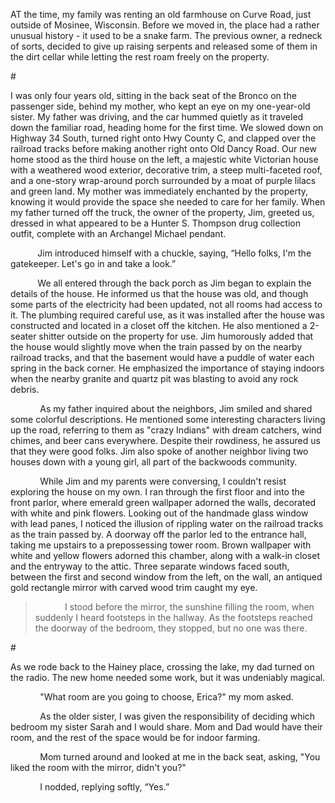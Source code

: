 <p>AT the time, my family was renting an old farmhouse on Curve Road, just outside of Mosinee, Wisconsin. Before we moved in, the place had a rather unusual history - it used to be a snake farm. The previous owner, a redneck of sorts, decided to give up raising serpents and released some of them in the dirt cellar while letting the rest roam freely on the property.&nbsp;</p><p>#</p><p>I was only four years old, sitting in the back seat of the Bronco on the passenger side, behind my mother, who kept an eye on my one-year-old sister. My father was driving, and the car hummed quietly as it traveled down the familiar road, heading home for the first time. We slowed down on Highway 34 South, turned right onto Hwy County C, and clapped over the railroad tracks before making another right onto Old Dancy Road. Our new home stood as the third house on the left, a majestic white Victorian house with a weathered wood exterior, decorative trim, a steep multi-faceted roof, and a one-story wrap-around porch surrounded by a moat of purple lilacs and green land. My mother was immediately enchanted by the property, knowing it would provide the space she needed to care for her family. When my father turned off the truck, the owner of the property, Jim, greeted us, dressed in what appeared to be a Hunter S. Thompson drug collection outfit, complete with an Archangel Michael pendant.&nbsp;</p><p>&nbsp;&nbsp;&nbsp;&nbsp;&nbsp;&nbsp;&nbsp;&nbsp;&nbsp;&nbsp; Jim introduced himself with a chuckle, saying, “Hello folks, I'm the gatekeeper. Let's go in and take a look.” &nbsp; &nbsp;&nbsp;&nbsp;&nbsp;&nbsp;&nbsp;&nbsp;&nbsp;&nbsp;&nbsp;</p><p>&nbsp;&nbsp;&nbsp;&nbsp;&nbsp;&nbsp;&nbsp;&nbsp;&nbsp;&nbsp; We all entered through the back porch as Jim began to explain the details of the house. He informed us that the house was old, and though some parts of the electricity had been updated, not all rooms had access to it. The plumbing required careful use, as it was installed after the house was constructed and located in a closet off the kitchen. He also mentioned a 2-seater shitter outside on the property for use. Jim humorously added that the house would slightly move when the train passed by on the nearby railroad tracks, and that the basement would have a puddle of water each spring in the back corner. He emphasized the importance of staying indoors when the nearby granite and quartz pit was blasting to avoid any rock debris.</p><p>&nbsp;&nbsp;&nbsp;&nbsp;&nbsp;&nbsp;&nbsp;&nbsp;&nbsp;&nbsp;&nbsp; As my father inquired about the neighbors, Jim smiled and shared some colorful descriptions. He mentioned some interesting characters living up the road, referring to them as "crazy Indians" with dream catchers, wind chimes, and beer cans everywhere. Despite their rowdiness, he assured us that they were good folks. Jim also spoke of another neighbor living two houses down with a young girl, all part of the backwoods community.</p><p>&nbsp;&nbsp;&nbsp;&nbsp;&nbsp;&nbsp;&nbsp;&nbsp;&nbsp;&nbsp;&nbsp; While Jim and my parents were conversing, I couldn't resist exploring the house on my own. I ran through the first floor and into the front parlor, where emerald green wallpaper adorned the walls, decorated with white and pink flowers. Looking out of the handmade glass window with lead panes, I noticed the illusion of rippling water on the railroad tracks as the train passed by. A doorway off the parlor led to the entrance hall, taking me upstairs to a prepossessing tower room. Brown wallpaper with white and yellow flowers adorned this chamber, along with a walk-in closet and the entryway to the attic. Three separate windows faced south, between the first and second window from the left, on the wall, an antiqued gold rectangle mirror with carved wood trim caught my eye. &nbsp; &nbsp;&nbsp;&nbsp;&nbsp;&nbsp;&nbsp;&nbsp;&nbsp;&nbsp;&nbsp;</p><blockquote><p>&nbsp;&nbsp;&nbsp;&nbsp;&nbsp;&nbsp;&nbsp;&nbsp;&nbsp;&nbsp;&nbsp; I stood before the mirror, the sunshine filling the room, when suddenly I heard footsteps in the hallway. As the footsteps reached the doorway of the bedroom, they stopped, but no one was there.</p></blockquote><p>#</p><p>As we rode back to the Hainey place, crossing the lake, my dad turned on the radio. The new home needed some work, but it was undeniably magical.</p><p>&nbsp;&nbsp;&nbsp;&nbsp;&nbsp;&nbsp;&nbsp;&nbsp;&nbsp;&nbsp;&nbsp; "What room are you going to choose, Erica?" my mom asked.</p><p>&nbsp;&nbsp;&nbsp;&nbsp;&nbsp;&nbsp;&nbsp;&nbsp;&nbsp;&nbsp;&nbsp; As the older sister, I was given the responsibility of deciding which bedroom my sister Sarah and I would share. Mom and Dad would have their room, and the rest of the space would be for indoor farming.</p><p>&nbsp;&nbsp;&nbsp;&nbsp;&nbsp;&nbsp;&nbsp;&nbsp;&nbsp;&nbsp;&nbsp; Mom turned around and looked at me in the back seat, asking, "You liked the room with the mirror, didn't you?"</p><p>&nbsp;&nbsp;&nbsp;&nbsp;&nbsp;&nbsp;&nbsp;&nbsp;&nbsp;&nbsp;&nbsp; I nodded, replying softly, “Yes.”</p>